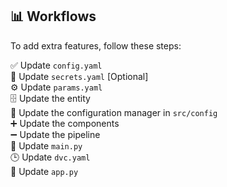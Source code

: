 ## 📊 Workflows  

To add extra features, follow these steps:  

✅ Update `config.yaml`  
🔐 Update `secrets.yaml` [Optional]  
⚙️ Update `params.yaml`  
🗄 Update the entity  
🔧 Update the configuration manager in `src/config`  
➕ Update the components  
➖ Update the pipeline  
🔄 Update `main.py`  
🕒 Update `dvc.yaml`  
🚀 Update `app.py`  
